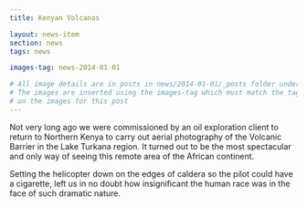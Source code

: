 ```yaml
--- 
title: Kenyan Volcanos

layout: news-item 
section: news
tags: news 

images-tag: news-2014-01-01 

# All image details are in posts in news/2014-01-01/_posts folder under 
# The images are inserted using the images-tag which must match the tag 
# on the images for this post
---  
```


Not very long ago we were commissioned by an oil exploration client 
to return to Northern Kenya to carry out aerial photography of the 
Volcanic Barrier in the Lake Turkana region. It turned out to be the 
most spectacular and only way of seeing this remote area of the African 
continent. 

Setting the helicopter down on the edges of caldera so the pilot 
could have a cigarette, left us in no doubt how insignificant the 
human race was in the face of such dramatic nature.